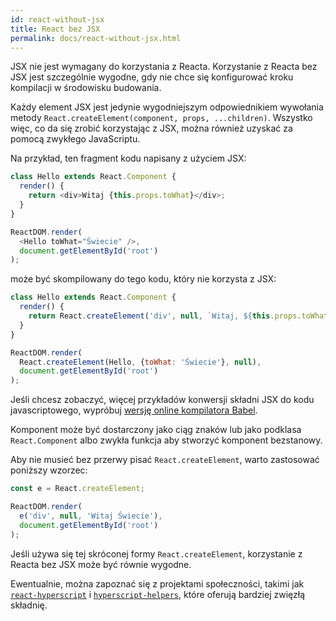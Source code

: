 ```yaml
---
id: react-without-jsx
title: React bez JSX
permalink: docs/react-without-jsx.html
---
```


JSX nie jest wymagany do korzystania z Reacta. Korzystanie z Reacta bez JSX jest szczególnie wygodne, gdy nie chce się konfigurować kroku kompilacji w środowisku budowania.

Każdy element JSX jest jedynie wygodniejszym odpowiednikiem wywołania metody `React.createElement(component, props, ...children)`. Wszystko więc, co da się zrobić korzystając z JSX, można również uzyskać za pomocą zwykłego JavaScriptu.

Na przykład, ten fragment kodu napisany z użyciem JSX:

```js
class Hello extends React.Component {
  render() {
    return <div>Witaj {this.props.toWhat}</div>;
  }
}

ReactDOM.render(
  <Hello toWhat="Świecie" />,
  document.getElementById('root')
);
```

może być skompilowany do tego kodu, który nie korzysta z JSX:

```js
class Hello extends React.Component {
  render() {
    return React.createElement('div', null, `Witaj, ${this.props.toWhat}`);
  }
}

ReactDOM.render(
  React.createElement(Hello, {toWhat: 'Świecie'}, null),
  document.getElementById('root')
);
```

Jeśli chcesz zobaczyć, więcej przykładów konwersji składni JSX do kodu javascriptowego, wypróbuj [wersję online kompilatora Babel](babel://jsx-simple-example).

Komponent może być dostarczony jako ciąg znaków lub jako podklasa `React.Component` albo zwykła funkcja aby stworzyć komponent bezstanowy.

Aby nie musieć bez przerwy pisać `React.createElement`, warto zastosować poniższy wzorzec:

```js
const e = React.createElement;

ReactDOM.render(
  e('div', null, 'Witaj Świecie'),
  document.getElementById('root')
);
```

Jeśli używa się tej skróconej formy `React.createElement`, korzystanie z Reacta bez JSX może być równie wygodne.

Ewentualnie, można zapoznać się z projektami społeczności, takimi jak [`react-hyperscript`](https://github.com/mlmorg/react-hyperscript) i [`hyperscript-helpers`](https://github.com/ohanhi/hyperscript-helpers), które oferują bardziej zwięzłą składnię.
